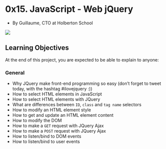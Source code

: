 # 0x15. JavaScript - Web jQuery

-   By Guillaume, CTO at Holberton School


![](https://s3.amazonaws.com/intranet-projects-files/holbertonschool-higher-level_programming+/305/4724718.jpg)


## Learning Objectives

At the end of this project, you are expected to be able to explain to anyone:

### General

-   Why JQuery make front-end programming so easy (don’t forget to tweet today, with the hashtag #ilovejquery :))
-   How to select HTML elements in JavaScript
-   How to select HTML elements with JQuery
-   What are differences between  `ID`,  `class`  and  `tag name`  selectors
-   How to modify an HTML element style
-   How to get and update an HTML element content
-   How to modify the DOM
-   How to make a  `GET`  request with JQuery Ajax
-   How to make a  `POST`  request with JQuery Ajax
-   How to listen/bind to DOM events
-   How to listen/bind to user events